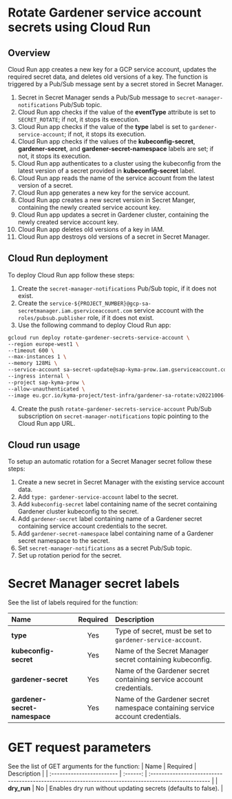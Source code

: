 # Rotate Gardener service account secrets using Cloud Run

## Overview

Cloud Run app creates a new key for a GCP service account, updates the required secret data, and deletes old versions of a key. The function is triggered by a Pub/Sub message sent by a secret stored in Secret Manager.

1. Secret in Secret Manager sends a Pub/Sub message to `secret-manager-notifications` Pub/Sub topic.
2. Cloud Run app checks if the value of the **eventType** attribute is set to `SECRET_ROTATE`; if not, it stops its execution.
3. Cloud Run app checks if the value of the **type** label is set to `gardener-service-account`; if not, it stops its execution.
4. Cloud Run app checks if the values of the **kubeconfig-secret**, **gardener-secret**, and **gardener-secret-namespace** labels are set; if not, it stops its execution.
5. Cloud Run app authenticates to a cluster using the kubeconfig from the latest version of a secret provided in **kubeconfig-secret** label.
6. Cloud Run app reads the name of the service account from the latest version of a secret.
7. Cloud Run app generates a new key for the service account.
8. Cloud Run app creates a new secret version in Secret Manger, containing the newly created service account key.
9. Cloud Run app updates a secret in Gardener cluster, containing the newly created service account key.
10. Cloud Run app deletes old versions of a key in IAM.
11. Cloud Run app destroys old versions of a secret in Secret Manager.

## Cloud Run deployment

To deploy Cloud Run app follow these steps:

1. Create the `secret-manager-notifications` Pub/Sub topic, if it does not exist.
2. Create the `service-${PROJECT_NUMBER}@gcp-sa-secretmanager.iam.gserviceaccount.com` service account with the `roles/pubsub.publisher` role, if it does not exist.
3. Use the following command to deploy Cloud Run app:
```bash
gcloud run deploy rotate-gardener-secrets-service-account \
--region europe-west1 \
--timeout 600 \
--max-instances 1 \
--memory 128Mi \
--service-account sa-secret-update@sap-kyma-prow.iam.gserviceaccount.com \
--ingress internal \
--project sap-kyma-prow \
--allow-unauthenticated \
--image eu.gcr.io/kyma-project/test-infra/gardener-sa-rotate:v20221006-6fd98cfd
```
4. Create the push `rotate-gardener-secrets-service-account` Pub/Sub subscription on `secret-manager-notifications` topic pointing to the Cloud Run app URL.


## Cloud run usage

To setup an automatic rotation for a Secret Manager secret follow these steps:
1. Create a new secret in Secret Manager with the existing service account data.
2. Add `type: gardener-service-account` label to the secret.
3. Add `kubeconfig-secret` label containing name of the secret containing Gardener cluster kubeconfig to the secret.
4. Add `gardener-secret` label containing name of a Gardener secret containing service account credentials to the secret.
5. Add `gardener-secret-namespace` label containing name of a Gardener secret namespace to the secret.
6. Set `secret-manager-notifications` as a secret Pub/Sub topic.
7. Set up rotation period for the secret.


# Secret Manager secret labels

See the list of labels required for the function:

| Name                      | Required | Description                                                                                          |
| :------------------------ | :------: | :--------------------------------------------------------------------------------------------------- |
| **type** | Yes | Type of secret, must be set to `gardener-service-account`. |
| **kubeconfig-secret** | Yes | Name of the Secret Manager secret containing kubeconfig. |
| **gardener-secret** | Yes | Name of the Gardener secret containing service account credentials. |
| **gardener-secret-namespace** | Yes | Name of the Gardener secret namespace containing service account credentials. |


# GET request parameters

See the list of GET arguments for the function:
| Name                      | Required | Description                                                                                          |
| :------------------------ | :------: | :--------------------------------------------------------------------------------------------------- |
| **dry_run** | No | Enables dry run without updating secrets (defaults to false). |


